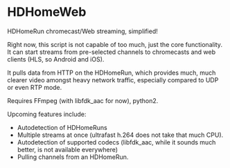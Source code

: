 # HDHomeWeb
HDHomeRun chromecast/Web streaming, simplified!

Right now, this script is not capable of too much, just the core functionality. It can start streams from pre-selected channels to chromecasts and web clients (HLS, so Android and iOS).

It pulls data from HTTP on the HDHomeRun, which provides much, much clearer video amongst heavy network traffic, especially compared to UDP or even RTP mode.

Requires FFmpeg (with libfdk_aac for now), python2.

Upcoming features include:

  - Autodetection of HDHomeRuns
  - Multiple streams at once (ultrafast h.264 does not take that much CPU).
  - Autodetection of supported codecs (libfdk_aac, while it sounds much better, is not available everywhere)
  - Pulling channels from an HDHomeRun.
  

